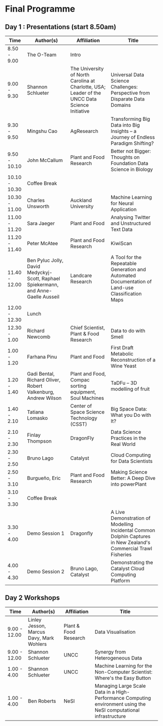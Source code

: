 # Final Programme

## Day 1 : Presentations (start 8.50am)

| Time        | Author(s)            | Affiliation                            | Title                                                        |
|-------------|---------------------------------------------------------------|------------------------------------------------------------------------------------------------|--------------------------------------------------------------------------------------------------|
| 8.50 - 9.00   | The O-Team           | Intro | |  
| 9.00 - 9.30   | Shannon Schlueter                                         | The University of North Carolina at Charlotte, USA; Leader of the UNCC Data Science Initiative | Universal Data Science Challenges: Perspective from Disparate Data Domains                       |
| 9.30 - 9.50   | Mingshu Cao                                                   | AgResearch                                                                                     | Transforming Big Data into Big Insights – a Journey of Endless Paradigm Shifting?                |
| 9.50 - 10.10  | John McCallum       | Plant and Food Research                 | Better not Bigger: Thoughts on Foundation Data Science in Biology |                                                                                                  
| 10.10 - 10.30   | Coffee Break        | | 
| 10.30 - 11.00  | Charles Unsworth                                        | Auckland University                                                                            | Machine Learning for Neural Application                                                          |
| 11.00 - 11.20   | Sara Jaeger                                                   | Plant and Food                                                                                 | Analysing Twitter and Unstructured Text Data                                                     |
| 11.20 - 11.40   | Peter McAtee        | Plant and Food Research                | KiwiScan                    |
| 11.40 - 12.00   | Ben Pyluc Jolly, David Medyckyj-Scott, Raphael Spiekermann, and Anne-Gaelle Ausseil | Landcare Research | A Tool for the Repeatable Generation and Automated Documentation of Land-use Classification Maps |
| 12.00 - 12.30   | Lunch        | | 
| 12.30 - 1.00 | Richard Newcomb        | Chief Scientist, Plant & Food Research | Data to do with Smell |
| 1.00 - 1.20  | Farhana Pinu        | Plant and Food | First Draft Metabolic Reconstruction of a Wine Yeast |
| 1.20 - 1.40   | Gadi Bental, Richard Oliver, Robert Valkenburg, Andrew Wilson | Plant and Food, Compac sorting equipment, Soul Machines | TaDFu – 3D modelling of fruit  |
| 1.40 - 2.10 | Tatiana Lomasko                                               | Center of Space Science Technology (CSST)                                                      | Big Space Data: What you Do with It?                                                             |
| 2.10 - 2.30 | Finlay Thompson      | DragonFly   | Data Science Practices in the Real World                                          |
| 2.30 - 2.50 | Bruno Lago                                                    | Catalyst                                                                                       | Cloud Computing for Data Scientists                                                              |
| 2.50 - 3.10   | Burgueño, Eric                                                | Plant and Food Research                                                                        | Making Science Better: A Deep Dive into powerPlant                                               |
| 3.10 - 3.30 | Coffee Break | | 
| 3.30 - 4.00   | Demo Session 1       | Dragonfly | A Live Demonstration of Modelling Incidental Common Dolphin Captures in New Zealand's Commercial Trawl Fisheries | 
| 4.00 - 4.30   | Demo Session 2       | Bruno Lago, Catalyst | Demonstrating the Catalyst Cloud Computing Platform | 


## Day 2 Workshops


| Time        | Author(s)            | Affiliation                            | Title                                                        |
|-------------|---------------------------------------------------------------|------------------------------------------------------------------------------------------------|--------------------------------------------------------------------------------------------------|
| 9.00 - 12.00 | Linley Jesson, Marcus Davy, Mark Wohlers |  Plant & Food Research | Data Visualisation | 
| 9.00 - 12.00 | Shannon Schlueter | UNCC | Synergy from Heterogeneous Data |
| 1.00 - 4.00  | Shannon Schlueter | UNCC | Machine Learning for the Non-Computer Scientist: Where's the Easy Button | 
| 1.00 - 4.00  | Ben Roberts | NeSI | Managing Large Scale Data in a High-Performance Computing environment using the NeSI computational infrastructure |
